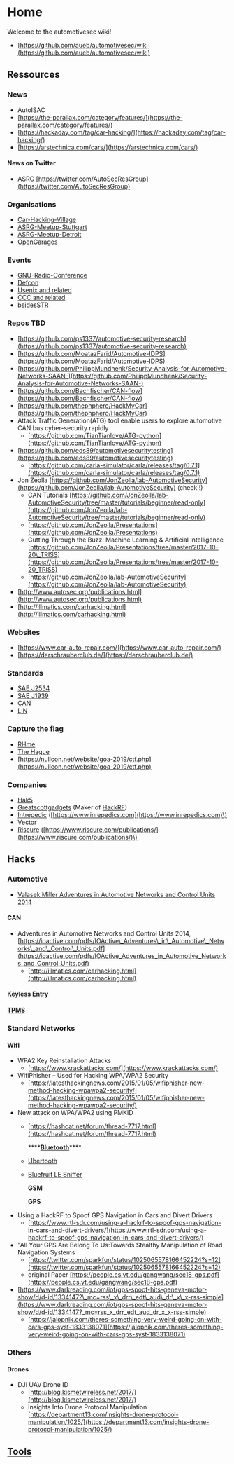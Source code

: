 # Home

Welcome to the automotivesec wiki!

* [https://github.com/aueb/automotivesec/wiki](https://github.com/aueb/automotivesec/wiki)

## Ressources

### News

* AutoISAC
* [https://the-parallax.com/category/features/](https://the-parallax.com/category/features/)
* [https://hackaday.com/tag/car-hacking/](https://hackaday.com/tag/car-hacking/)
* [https://arstechnica.com/cars/](https://arstechnica.com/cars/)

#### News on Twitter

* ASRG [https://twitter.com/AutoSecResGroup](https://twitter.com/AutoSecResGroup)

### Organisations

* [Car-Hacking-Village](https://app.gitbook.com/@andreas-uebener/s/automotivesecwiki/~/edit/drafts/-LltocEE0eoa0ISbWERV/car-hacking-village)
* [ASRG-Meetup-Stuttgart](https://app.gitbook.com/@andreas-uebener/s/automotivesecwiki/~/edit/drafts/-LltocEE0eoa0ISbWERV/asrg-meetup-stuttgart)
* [ASRG-Meetup-Detroit](https://app.gitbook.com/@andreas-uebener/s/automotivesecwiki/~/edit/drafts/-LltocEE0eoa0ISbWERV/asrg-meetup-detroit)
* [OpenGarages](https://app.gitbook.com/@andreas-uebener/s/automotivesecwiki/~/edit/drafts/-LltocEE0eoa0ISbWERV/opengarages)

### Events

* [GNU-Radio-Conference](events-1/events/gnuradioconference/)
* [Defcon](events-1/events/defcon/)
* [Usenix and related](https://github.com/aueb/automotivesec/tree/d7d5885dbca30ae236e28c269a4a465e393ad706/Usenix/README.md)
* [CCC and related](events-1/events/c3x/)
* [bsidesSTR](https://github.com/aueb/automotivesec/tree/d7d5885dbca30ae236e28c269a4a465e393ad706/bsidesSTR/README.md)

### Repos TBD

* [https://github.com/ps1337/automotive-security-research](https://github.com/ps1337/automotive-security-research)
* [https://github.com/MoatazFarid/Automotive-IDPS](https://github.com/MoatazFarid/Automotive-IDPS)
* [https://github.com/PhilippMundhenk/Security-Analysis-for-Automotive-Networks-SAAN-](https://github.com/PhilippMundhenk/Security-Analysis-for-Automotive-Networks-SAAN-)
* [https://github.com/Bachfischer/CAN-flow](https://github.com/Bachfischer/CAN-flow)
* [https://github.com/thephphero/HackMyCar](https://github.com/thephphero/HackMyCar)
* Attack Traffic Generation\(ATG\) tool enable users to explore automotive CAN bus cyber-security rapidly 
  * [https://github.com/TianTianlove/ATG-python](https://github.com/TianTianlove/ATG-python)
* [https://github.com/eds89/automotivesecuritytesting](https://github.com/eds89/automotivesecuritytesting)
  * [https://github.com/carla-simulator/carla/releases/tag/0.7.1](https://github.com/carla-simulator/carla/releases/tag/0.7.1)
* Jon Zeolla [https://github.com/JonZeolla/lab-AutomotiveSecurity](https://github.com/JonZeolla/lab-AutomotiveSecurity) \(check!!\)
  * CAN Tutorials [https://github.com/JonZeolla/lab-AutomotiveSecurity/tree/master/tutorials/beginner/read-only](https://github.com/JonZeolla/lab-AutomotiveSecurity/tree/master/tutorials/beginner/read-only)
  * [https://github.com/JonZeolla/Presentations](https://github.com/JonZeolla/Presentations)
  * Cutting Through the Buzz: Machine Learning & Artificial Intelligence [https://github.com/JonZeolla/Presentations/tree/master/2017-10-20\_TRISS](https://github.com/JonZeolla/Presentations/tree/master/2017-10-20_TRISS)
  * [https://github.com/JonZeolla/lab-AutomotiveSecurity](https://github.com/JonZeolla/lab-AutomotiveSecurity)
* [http://www.autosec.org/publications.html](http://www.autosec.org/publications.html)
* [http://illmatics.com/carhacking.html](http://illmatics.com/carhacking.html)

### Websites

* [https://www.car-auto-repair.com/](https://www.car-auto-repair.com/)
* [https://derschrauberclub.de/](https://derschrauberclub.de/)

### Standards

* [SAE J2534](https://github.com/aueb/automotivesec/tree/d7d5885dbca30ae236e28c269a4a465e393ad706/SAE-J2534/README.md)
* [SAE J1939](tools/can/sae-j1939.md)
* [CAN](tools/can/)
* [LIN](https://github.com/aueb/automotivesec/tree/d7d5885dbca30ae236e28c269a4a465e393ad706/LIN/README.md)

### Capture the flag

* [RHme](https://github.com/aueb/automotivesec/tree/d7d5885dbca30ae236e28c269a4a465e393ad706/RHme/README.md)
* [The Hague](https://github.com/aueb/automotivesec/tree/d7d5885dbca30ae236e28c269a4a465e393ad706/The%20Hague/README.md)
* [https://nullcon.net/website/goa-2019/ctf.php](https://nullcon.net/website/goa-2019/ctf.php)

### Companies

* [Hak5](https://github.com/aueb/automotivesec/tree/d7d5885dbca30ae236e28c269a4a465e393ad706/Hak5/README.md)
* [Greatscottgadgets](https://github.com/aueb/automotivesec/tree/d7d5885dbca30ae236e28c269a4a465e393ad706/Greatscottgadgets/README.md) \(Maker of [HackRF](https://github.com/aueb/automotivesec/tree/d7d5885dbca30ae236e28c269a4a465e393ad706/HackRF/README.md)\)
* [Intrepedic](https://github.com/aueb/automotivesec/tree/d7d5885dbca30ae236e28c269a4a465e393ad706/Intrepedic/README.md) \([https://www.inrepedics.com](https://www.inrepedics.com)\)
* Vector
* [Riscure](https://github.com/aueb/automotivesec/tree/d7d5885dbca30ae236e28c269a4a465e393ad706/Riscure/README.md) \([https://www.riscure.com/publications/](https://www.riscure.com/publications/)\)

## Hacks

### Automotive

* [Valasek Miller Adventures in Automotive Networks and Control Units 2014](https://github.com/aueb/automotivesec/tree/d7d5885dbca30ae236e28c269a4a465e393ad706/Adventures-in%20Automotive-Networks-and-Control-Units-2014/README.md)

#### CAN

* Adventures in Automotive Networks and Control Units 2014,  [https://ioactive.com/pdfs/IOActive\_Adventures\_in\_Automotive\_Networks\_and\_Control\_Units.pdf](https://ioactive.com/pdfs/IOActive_Adventures_in_Automotive_Networks_and_Control_Units.pdf)
  * [http://illmatics.com/carhacking.html](http://illmatics.com/carhacking.html)

#### [Keyless Entry](tools/keylessentry.md)

#### [TPMS](tools/tpms.md)

### Standard Networks

#### Wifi

* WPA2 Key Reinstallation Attacks
  * [https://www.krackattacks.com/](https://www.krackattacks.com/)
* WifiPhisher – Used for Hacking WPA/WPA2 Security 
  * [https://latesthackingnews.com/2015/01/05/wifiphisher-new-method-hacking-wpawpa2-security/](https://latesthackingnews.com/2015/01/05/wifiphisher-new-method-hacking-wpawpa2-security/)
* New attack on WPA/WPA2 using PMKID
  * [https://hashcat.net/forum/thread-7717.html](https://hashcat.net/forum/thread-7717.html)

    \*\*\*\*[**Bluetooth**](https://github.com/aueb/automotivesec/tree/d7d5885dbca30ae236e28c269a4a465e393ad706/Bluetooth/README.md)\*\*\*\*

  * [Ubertooth](https://github.com/aueb/automotivesec/tree/d7d5885dbca30ae236e28c269a4a465e393ad706/Ubertooth/README.md)
  * [Bluefruit LE Sniffer](https://github.com/aueb/automotivesec/tree/d7d5885dbca30ae236e28c269a4a465e393ad706/BluefruitLESniffer/README.md)

    **GSM**

    **GPS**
* Using a HackRF to Spoof GPS Navigation in Cars and Divert Drivers
  * [https://www.rtl-sdr.com/using-a-hackrf-to-spoof-gps-navigation-in-cars-and-divert-drivers/](https://www.rtl-sdr.com/using-a-hackrf-to-spoof-gps-navigation-in-cars-and-divert-drivers/)
* "All Your GPS Are Belong To Us:Towards Stealthy Manipulation of Road Navigation Systems
  * [https://twitter.com/sparkfun/status/1025065578166452224?s=12](https://twitter.com/sparkfun/status/1025065578166452224?s=12)
  * original Paper [https://people.cs.vt.edu/gangwang/sec18-gps.pdf](https://people.cs.vt.edu/gangwang/sec18-gps.pdf)
* [https://www.darkreading.com/iot/gps-spoof-hits-geneva-motor-show/d/d-id/1334147?\_mc=rss\_x\_drr\_edt\_aud\_dr\_x\_x-rss-simple](https://www.darkreading.com/iot/gps-spoof-hits-geneva-motor-show/d/d-id/1334147?_mc=rss_x_drr_edt_aud_dr_x_x-rss-simple)
  * [https://jalopnik.com/theres-something-very-weird-going-on-with-cars-gps-syst-1833138071](https://jalopnik.com/theres-something-very-weird-going-on-with-cars-gps-syst-1833138071)

### Others

#### Drones

* DJI UAV Drone ID 
  * [http://blog.kismetwireless.net/2017/](http://blog.kismetwireless.net/2017/)
  * Insights Into Drone Protocol Manipulation [https://department13.com/insights-drone-protocol-manipulation/1025/](https://department13.com/insights-drone-protocol-manipulation/1025/)

## [Tools](https://github.com/aueb/automotivesec/tree/d7d5885dbca30ae236e28c269a4a465e393ad706/Tools/README.md)

